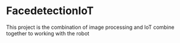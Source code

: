 # FacedetectionIoT
This project is the combination of image processing and IoT combine together to working with the robot 
